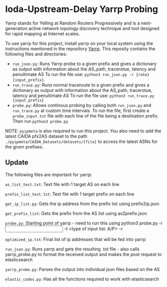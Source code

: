 # Ioda-Upstream-Delay Yarrp Probing


Yarrp stands for Yelling at Random Routers Progressively and is a next-generation active network topology discovery technique and tool designed for rapid mapping at Internet scales.

To use yarrp for this project, install yarrp on your local system using the instructions mentioned in the repository [Yarrp](https://github.com/cmand/yarrp).
This reposity contains the following files and directories: 

- `run_json.py`: Runs Yarrp probe to a given prefix and gives a dictionary as output with information about the AS_path, tracerotue, latency and penultimate AS
To run the file use: `python3 run_json.py -r {rate} {input_prefix}`.
- `run_trace.py`: Runs normal traceroute to a given prefix and gives a dictionary as output with information about the AS_path, tracerotue, latency and penultimate AS
To run the file use: `python3 run_trace.py {input_prefix}`
- `probe.py`: Allows continous probing by calling both `run_json.py` and `run_trace.py` at custom time intervals.
To run the file, first create a `probe_input.txt` file with each line of the file being a destination prefix. Then run `python3 probe.py`


NOTE: `pyipmeta` is also required to run this project. 
You also need to add the latest CAIDA pfx2AS dataset to the path `./pyipmeta/CAIDA_Datasets/datasets/{file}` to access the latest ASNs for the given prefixes.

## Update

The following files are important for yarrp:

`as_list_test.txt`: Text file with 1 target AS on each line

`prefix_list_test.txt`: Text file with 1 target prefix on each line

`get_ip_list.py`: Gets the ip address from the prefix list using prefix2ip.json

`get_prefix_list`: Gets the prefix from the AS list using as2prefix.json

`probe.py`: Starting point of yarrp - need to run this using python3 probe.py -i <input list name> -t <type of input list: A/P> -r <probe rate>

`optimized_ip.txt`: Final list of ip addresses that will be fed into yarrp

`run_json.py`: Runs yarrp and gets the resulting .txt file - also calls yarrp_probe.py to format the received output and makes the post request to elasticsearch

`yarrp_probe.py`: Parses the output into individual json files based on the AS

`elastic_codes.py`: Has all the functions required to work with elasticsearch

